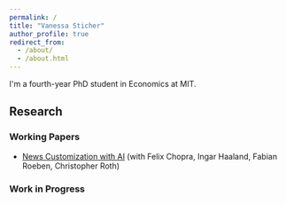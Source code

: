 ```yaml
---
permalink: /
title: "Vanessa Sticher"
author_profile: true
redirect_from: 
  - /about/
  - /about.html
---
```


I'm a fourth-year PhD student in Economics at MIT.


## Research
### Working Papers
- <a href="https://raw.githubusercontent.com/cproth/papers/master/TMT.pdf" target="_blank">News Customization with AI</a> (with Felix Chopra, Ingar Haaland, Fabian Roeben, Christopher Roth)

### Work in Progress

